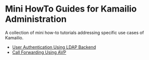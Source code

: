 # Mini HowTo Guides for Kamailio Administration

A collection of mini how-to tutorials addressing specific use cases of
Kamailio.

-   [User Authentication Using LDAP Backend](ldap-user-auth.md)
-   [Call Forwarding Using AVP](call_forwarding.md)
